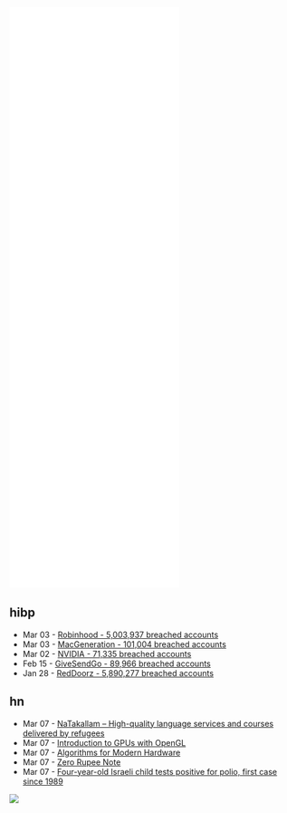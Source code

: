 ![Metrics](https://raw.githubusercontent.com/phixion/phixion/master/metrics.svg)

## hibp

<!--
for https://github.com/phixion/phixion/blob/main/.github/workflows/feeds.yml
-->
<!--START_SECTION:haveibeenpwnd-->
- Mar 03 - [Robinhood - 5,003,937 breached accounts](https://haveibeenpwned.com/PwnedWebsites#Robinhood)
- Mar 03 - [MacGeneration - 101,004 breached accounts](https://haveibeenpwned.com/PwnedWebsites#MacGeneration)
- Mar 02 - [NVIDIA - 71,335 breached accounts](https://haveibeenpwned.com/PwnedWebsites#NVIDIA)
- Feb 15 - [GiveSendGo - 89,966 breached accounts](https://haveibeenpwned.com/PwnedWebsites#GiveSendGo)
- Jan 28 - [RedDoorz - 5,890,277 breached accounts](https://haveibeenpwned.com/PwnedWebsites#RedDoorz)
<!--END_SECTION:haveibeenpwnd-->

## hn

<!--
for https://github.com/phixion/phixion/blob/main/.github/workflows/feeds.yml
-->
<!--START_SECTION:hn-->
- Mar 07 - [NaTakallam – High-quality language services and courses delivered by refugees](https://natakallam.com/)
- Mar 07 - [Introduction to GPUs with OpenGL](https://engineering.monstar-lab.com/en/post/2022/03/01/Introduction-To-GPUs-With-OpenGL/)
- Mar 07 - [Algorithms for Modern Hardware](https://en.algorithmica.org/hpc/)
- Mar 07 - [Zero Rupee Note](https://karthika2006.wordpress.com/2015/05/13/zero-rupee-note/)
- Mar 07 - [Four-year-old Israeli child tests positive for polio, first case since 1989](https://www.jpost.com/breaking-news/article-700510)
<!--END_SECTION:hn-->

<!--
for https://yhype.me
-->
![](https://hit.yhype.me/github/profile?user_id=13013670)
